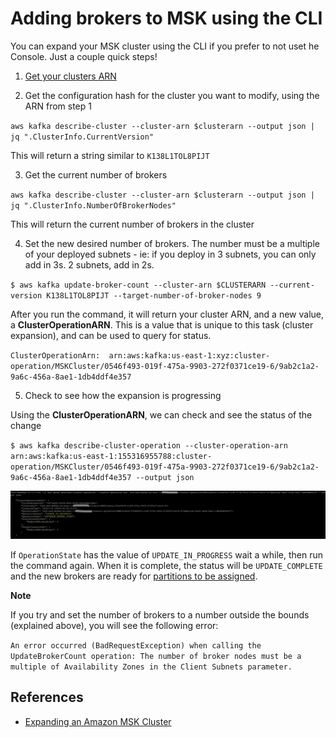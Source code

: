 # Adding brokers to MSK using the CLI

You can expand your MSK cluster using the CLI if you prefer to not uset he Console.  Just a couple quick steps!

1. [Get your clusters ARN](/modules/commontasks/getclusterarn.md)

1. Get the configuration hash for the cluster you want to modify, using the ARN from step 1

`aws kafka describe-cluster --cluster-arn $clusterarn --output json | jq ".ClusterInfo.CurrentVersion"`

This will return a string similar to `K138L1TOL8PIJT`

3. Get the current number of brokers

`aws kafka describe-cluster --cluster-arn $clusterarn --output json | jq ".ClusterInfo.NumberOfBrokerNodes"`

This will return the current number of brokers in the cluster

4. Set the new desired number of brokers.  The number must be a multiple of your deployed subnets - ie: if you deploy in 3 subnets, you can only add in 3s.  2 subnets, add in 2s.

`$ aws kafka update-broker-count --cluster-arn $CLUSTERARN --current-version K138L1TOL8PIJT --target-number-of-broker-nodes 9`

After you run the command, it will return your cluster ARN, and a new value, a **ClusterOperationARN**.  This is a value that is unique to this task (cluster expansion), and can be used to query for status.

`ClusterOperationArn:  arn:aws:kafka:us-east-1:xyz:cluster-operation/MSKCluster/0546f493-019f-475a-9903-272f0371ce19-6/9ab2c1a2-9a6c-456a-8ae1-1db4ddf4e357`

5. Check to see how the expansion is progressing

Using the **ClusterOperationARN**, we can check and see the status of the change

`$ aws kafka describe-cluster-operation --cluster-operation-arn  arn:aws:kafka:us-east-1:155316955788:cluster-operation/MSKCluster/0546f493-019f-475a-9903-272f0371ce19-6/9ab2c1a2-9a6c-456a-8ae1-1db4ddf4e357 --output json`

![describe-cluster-operation](_media/modules/addingbrokers/mskdescribeclusteroperation.png)

If `OperationState` has the value of `UPDATE_IN_PROGRESS` wait a while, then run the command again.  When it is complete, the status will be `UPDATE_COMPLETE` and the new brokers are ready for [partitions to be assigned](/modules/addingbrokers/reassignpartitions.md).



**Note**

If you try and set the number of brokers to a number outside the bounds (explained above), you will see the following error:

`An error occurred (BadRequestException) when calling the UpdateBrokerCount operation: The number of broker nodes must be a multiple of Availability Zones in the Client Subnets parameter.`






## References

* [Expanding an Amazon MSK Cluster](https://docs.aws.amazon.com/msk/latest/developerguide/msk-update-broker-count.html)

